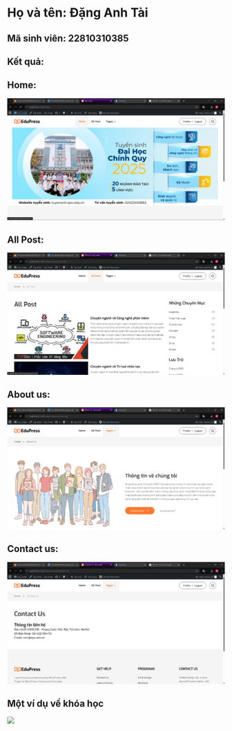 # Họ và tên: Đặng Anh Tài
## Mã sinh viên: 22810310385
## Kết quả:
## Home:
![](web_1.png)
## All Post:
![](web_2.png)
## About us:
![](web_3.png)
## Contact us:
![](web_4.png)
## Một ví dụ về khóa học
![](anh_th6.png)
